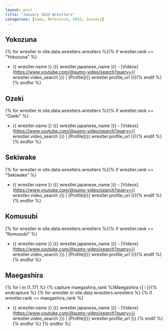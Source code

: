 ```yaml
---
layout: post
title: "January 2025 Wrestlers"
categories: [Sumo, Reference, 2025, January]
---
```


## Yokozuna
{% for wrestler in site.data.wrestlers.wrestlers %}{% if wrestler.rank == "Yokozuna" %}
- {{ wrestler.name }} ({{ wrestler.japanese_name }}) - [Videos](https://www.youtube.com/@sumo-video/search?query={{ wrestler.video_search }}) | [Profile]({{ wrestler.profile_url }}){% endif %}{% endfor %}

## Ozeki
{% for wrestler in site.data.wrestlers.wrestlers %}{% if wrestler.rank == "Ozeki" %}
- {{ wrestler.name }} ({{ wrestler.japanese_name }}) - [Videos](https://www.youtube.com/@sumo-video/search?query={{ wrestler.video_search }}) | [Profile]({{ wrestler.profile_url }}){% endif %}{% endfor %}

## Sekiwake
{% for wrestler in site.data.wrestlers.wrestlers %}{% if wrestler.rank == "Sekiwake" %}
- {{ wrestler.name }} ({{ wrestler.japanese_name }}) - [Videos](https://www.youtube.com/@sumo-video/search?query={{ wrestler.video_search }}) | [Profile]({{ wrestler.profile_url }}){% endif %}{% endfor %}

## Komusubi
{% for wrestler in site.data.wrestlers.wrestlers %}{% if wrestler.rank == "Komusubi" %}
- {{ wrestler.name }} ({{ wrestler.japanese_name }}) - [Videos](https://www.youtube.com/@sumo-video/search?query={{ wrestler.video_search }}) | [Profile]({{ wrestler.profile_url }}){% endif %}{% endfor %}

## Maegashira
{% for i in (1..17) %}
  {% capture maegashira_rank %}Maegashira {{ i }}{% endcapture %}
  {% for wrestler in site.data.wrestlers.wrestlers %}
    {% if wrestler.rank == maegashira_rank %}
- {{ wrestler.name }} ({{ wrestler.japanese_name }}) - [Videos](https://www.youtube.com/@sumo-video/search?query={{ wrestler.video_search }}) | [Profile]({{ wrestler.profile_url }})
    {% endif %}
  {% endfor %}
{% endfor %}
